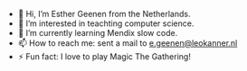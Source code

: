 - 👋 Hi, I’m Esther Geenen from the Netherlands.
- 👀 I’m interested in teachting computer science.
- 🌱 I’m currently learning Mendix slow code.
- 📫 How to reach me: sent a mail to e.geenen@leokanner.nl
- ⚡ Fun fact: I love to play Magic The Gathering!

<!---
esthergeenen/esthergeenen is a ✨ special ✨ repository because its `README.md` (this file) appears on your GitHub profile.
You can click the Preview link to take a look at your changes.
--->
